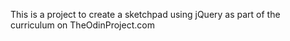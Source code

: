 This is a project to create a sketchpad using jQuery as part of the curriculum on TheOdinProject.com
